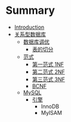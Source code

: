 # Summary

* [Introduction](README.md)
* [关系型数据库](guan-xi-xing-shu-ju-ku.md)
  * [数据库调优](shu-ju-ku-diao-you.md)
    * [表的切分](shu-ju-ku-diao-you/biao-de-qie-fen.md)
  * [范式](guan-xi-xing-shu-ju-ku/fan-shi.md)
    * [第一范式 1NF](guan-xi-xing-shu-ju-ku/fan-shi/di-yi-fan-shi-1nf.md)
    * [第二范式 2NF](guan-xi-xing-shu-ju-ku/fan-shi/di-er-fan-shi-2nf.md)
    * [第三范式 3NF](guan-xi-xing-shu-ju-ku/fan-shi/di-san-fan-shi-3nf.md)
    * [BCNF](guan-xi-xing-shu-ju-ku/fan-shi/bcnf.md)
  * [MySQL](guan-xi-xing-shu-ju-ku/mysql.md)
    * [引擎](guan-xi-xing-shu-ju-ku/mysql/yin-qing.md)
      * InnoDB
      * MyISAM

